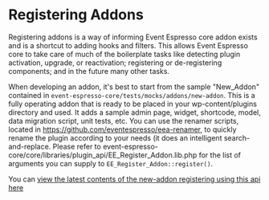 # Registering Addons

Registering addons is a way of informing Event Espresso core addon exists and is a shortcut to adding hooks and filters.  This allows Event Espresso core to take care of much of the boilerplate tasks like detecting plugin activation, upgrade, or reactivation; registering or de-registering components; and in the future many other tasks.

When developing an addon, it's best to start from the sample "New_Addon" contained in `event-espresso-core/tests/mocks/addons/new-addon`. This is a fully operating addon that is ready to be placed 
in your wp-content/plugins directory and used. It adds a sample admin page, widget, shortcode, model, data migration script, unit tests, etc. You can use the renamer scripts, located in 
https://github.com/eventespresso/eea-renamer, to quickly rename the plugin according to your needs (it does an intelligent search-and-replace. Please refer to event-espresso-core/core/libraries/plugin_api/EE_Register_Addon.lib.php for the list of arguments you can supply to `EE_Register_Addon::register()`.

You can [view the latest contents of the new-addon registering using this api here](https://github.com/eventespresso/event-espresso-core/blob/master/tests/mocks/addons/eea-new-addon/EE_New_Addon.class.php)
